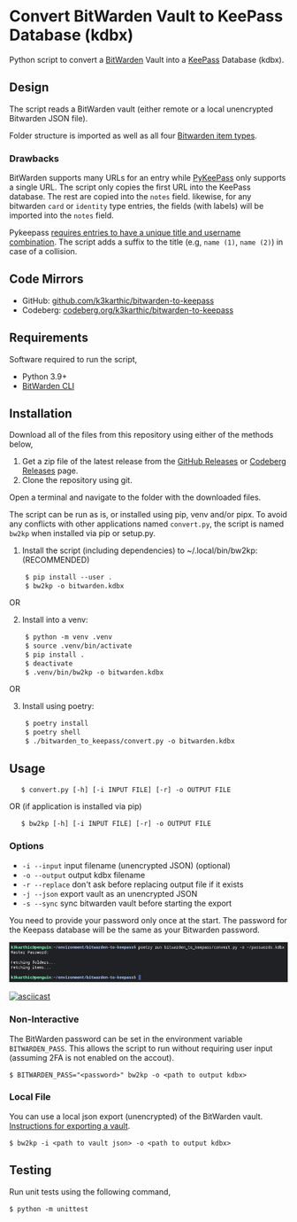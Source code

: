# Convert BitWarden Vault to KeePass Database (kdbx)

Python script to convert a [BitWarden][1] Vault into a [KeePass][2] Database
(kdbx).

## Design

The script reads a BitWarden vault (either remote or a local unencrypted
Bitwarden JSON file).

Folder structure is imported as well as all four [Bitwarden item types][4].

### Drawbacks

BitWarden supports many URLs for an entry while [PyKeePass][5] only supports a
single URL. The script only copies the first URL into the KeePass database. The
rest are copied into the `notes` field. likewise, for any bitwarden `card` or
`identity` type entries, the fields (with labels) will be imported into the
`notes` field.

Pykeepass [requires entries to have a unique title and username combination][6].
The script adds a suffix to the title (e.g, `name (1)`, `name (2)`) in case of a
collision.

## Code Mirrors

* GitHub: [github.com/k3karthic/bitwarden-to-keepass](https://github.com/k3karthic/bitwarden-to-keepass/)
* Codeberg: [codeberg.org/k3karthic/bitwarden-to-keepass](https://codeberg.org/k3karthic/bitwarden-to-keepass/)

## Requirements

Software required to run the script,
* Python 3.9+
* [BitWarden CLI][3]

## Installation

Download all of the files from this repository using either of the methods below,
1. Get a zip file of the latest release from the [GitHub Releases](https://github.com/k3karthic/bitwarden-to-keepass/releases) or [Codeberg Releases](https://github.com/k3karthic/bitwarden-to-keepass/releases) page.
2. Clone the repository using git.

Open a terminal and navigate to the folder with the downloaded files.

The script can be run as is, or installed using pip, venv and/or pipx. To avoid
any conflicts with other applications named `convert.py`, the script is named
`bw2kp` when installed via pip or setup.py.

1. Install the script (including dependencies) to ~/.local/bin/bw2kp:
   (RECOMMENDED)
   
```
    $ pip install --user .
    $ bw2kp -o bitwarden.kdbx
```   
   
OR

2. Install into a venv:
   
```
    $ python -m venv .venv
    $ source .venv/bin/activate
    $ pip install .
    $ deactivate
    $ .venv/bin/bw2kp -o bitwarden.kdbx
```

OR

3. Install using poetry:
   
```
    $ poetry install
    $ poetry shell
    $ ./bitwarden_to_keepass/convert.py -o bitwarden.kdbx
```

## Usage

```
   $ convert.py [-h] [-i INPUT FILE] [-r] -o OUTPUT FILE
```
 
 OR (if application is installed via pip)
 
```
   $ bw2kp [-h] [-i INPUT FILE] [-r] -o OUTPUT FILE
```

### Options

* `-i --input` input filename (unencrypted JSON) (optional)
* `-o --output` output kdbx filename
* `-r --replace` don't ask before replacing output file if it exists
* `-j --json` export vault as an unencrypted JSON
* `-s --sync` sync bitwarden vault before starting the export

You need to provide your password only once at the start. The password for the
Keepass database will be the same as your Bitwarden password.

![screenshot of run](assets/screenshot.png)

[![asciicast](https://asciinema.org/a/586109.svg)](https://asciinema.org/a/586109)

### Non-Interactive

The BitWarden password can be set in the environment variable `BITWARDEN_PASS`.
This allows the script to run without requiring user input (assuming 2FA is not
enabled on the accout).

    $ BITWARDEN_PASS="<password>" bw2kp -o <path to output kdbx>

### Local File

You can use a local json export (unencrypted) of the BitWarden vault.
[Instructions for exporting a vault][7].

    $ bw2kp -i <path to vault json> -o <path to output kdbx>


## Testing

Run unit tests using the following command,

    $ python -m unittest

[1]: https://bitwarden.com/ "Bitwarden.com"
[2]: https://keepass.info/ "Keepass"
[3]: https://bitwarden.com/help/article/cli/ "Bitwarden CLI"
[4]: https://bitwarden.com/help/article/cli/#enums "Bitwarden Item Types"
[5]: https://github.com/libkeepass/pykeepass#adding-entries "Pykeepass Adding Entries"
[6]: https://github.com/libkeepass/pykeepass/blob/master/pykeepass/pykeepass.py#l612 "Pykeepass Unique Entries"
[7]: https://bitwarden.com/help/article/export-your-data/ "Bitwarden Export"
